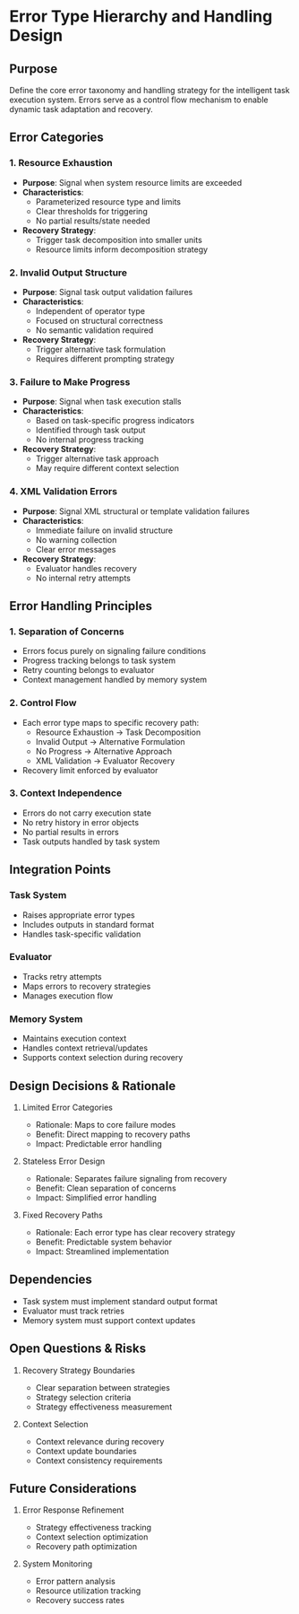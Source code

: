 # Error Type Hierarchy and Handling Design

## Purpose
Define the core error taxonomy and handling strategy for the intelligent task execution system. Errors serve as a control flow mechanism to enable dynamic task adaptation and recovery.

## Error Categories

### 1. Resource Exhaustion
- **Purpose**: Signal when system resource limits are exceeded
- **Characteristics**:
  - Parameterized resource type and limits
  - Clear thresholds for triggering
  - No partial results/state needed
- **Recovery Strategy**: 
  - Trigger task decomposition into smaller units
  - Resource limits inform decomposition strategy

### 2. Invalid Output Structure
- **Purpose**: Signal task output validation failures
- **Characteristics**:
  - Independent of operator type
  - Focused on structural correctness
  - No semantic validation required
- **Recovery Strategy**:
  - Trigger alternative task formulation
  - Requires different prompting strategy

### 3. Failure to Make Progress
- **Purpose**: Signal when task execution stalls
- **Characteristics**:
  - Based on task-specific progress indicators
  - Identified through task output
  - No internal progress tracking
- **Recovery Strategy**:
  - Trigger alternative task approach
  - May require different context selection

### 4. XML Validation Errors
- **Purpose**: Signal XML structural or template validation failures
- **Characteristics**:
  - Immediate failure on invalid structure
  - No warning collection
  - Clear error messages
- **Recovery Strategy**:
  - Evaluator handles recovery
  - No internal retry attempts

## Error Handling Principles

### 1. Separation of Concerns
- Errors focus purely on signaling failure conditions
- Progress tracking belongs to task system
- Retry counting belongs to evaluator
- Context management handled by memory system

### 2. Control Flow
- Each error type maps to specific recovery path:
  - Resource Exhaustion → Task Decomposition
  - Invalid Output → Alternative Formulation
  - No Progress → Alternative Approach
  - XML Validation → Evaluator Recovery
- Recovery limit enforced by evaluator

### 3. Context Independence  
- Errors do not carry execution state
- No retry history in error objects
- No partial results in errors
- Task outputs handled by task system

## Integration Points

### Task System
- Raises appropriate error types
- Includes outputs in standard format
- Handles task-specific validation

### Evaluator
- Tracks retry attempts
- Maps errors to recovery strategies
- Manages execution flow

### Memory System
- Maintains execution context
- Handles context retrieval/updates
- Supports context selection during recovery

## Design Decisions & Rationale

1. Limited Error Categories
   - Rationale: Maps to core failure modes
   - Benefit: Direct mapping to recovery paths
   - Impact: Predictable error handling

2. Stateless Error Design
   - Rationale: Separates failure signaling from recovery
   - Benefit: Clean separation of concerns
   - Impact: Simplified error handling

3. Fixed Recovery Paths
   - Rationale: Each error type has clear recovery strategy
   - Benefit: Predictable system behavior
   - Impact: Streamlined implementation

## Dependencies
- Task system must implement standard output format
- Evaluator must track retries
- Memory system must support context updates

## Open Questions & Risks

1. Recovery Strategy Boundaries
   - Clear separation between strategies
   - Strategy selection criteria
   - Strategy effectiveness measurement

2. Context Selection
   - Context relevance during recovery
   - Context update boundaries
   - Context consistency requirements

## Future Considerations

1. Error Response Refinement
   - Strategy effectiveness tracking
   - Context selection optimization
   - Recovery path optimization

2. System Monitoring
   - Error pattern analysis
   - Resource utilization tracking
   - Recovery success rates
